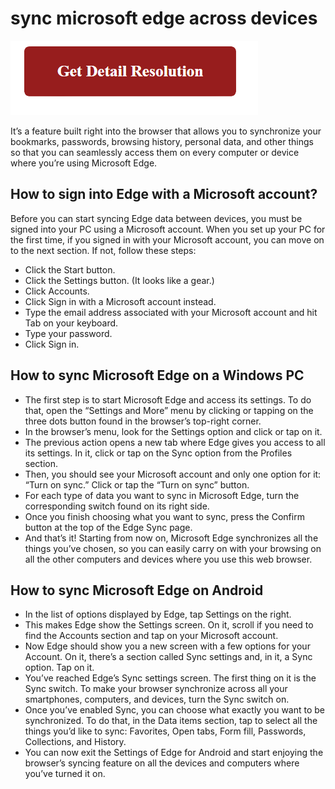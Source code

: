 # sync microsoft edge across devices

[![sync microsoft edge across devices](gett-detail.png)](https://computersolve.com/sync-microsoft-edge-across-devices/)

It’s a feature built right into the browser that allows you to synchronize your bookmarks, passwords, browsing history, personal data, and other things so that you can seamlessly access them on every computer or device where you’re using Microsoft Edge.

## How to sign into Edge with a Microsoft account?

Before you can start syncing Edge data between devices, you must be signed into your PC using a Microsoft account. When you set up your PC for the first time, if you signed in with your Microsoft account, you can move on to the next section. If not, follow these steps:

* Click the Start button.
* Click the Settings button. (It looks like a gear.)
* Click Accounts.
* Click Sign in with a Microsoft account instead.
* Type the email address associated with your Microsoft account and hit Tab on your keyboard.
* Type your password.
* Click Sign in.

## How to sync Microsoft Edge on a Windows PC

* The first step is to start Microsoft Edge and access its settings. To do that, open the “Settings and More” menu by clicking or tapping on the three dots button found in the browser’s top-right corner.
* In the browser’s menu, look for the Settings option and click or tap on it.
* The previous action opens a new tab where Edge gives you access to all its settings. In it, click or tap on the Sync option from the Profiles section.
* Then, you should see your Microsoft account and only one option for it: “Turn on sync.” Click or tap the “Turn on sync” button.
* For each type of data you want to sync in Microsoft Edge, turn the corresponding switch found on its right side.
* Once you finish choosing what you want to sync, press the Confirm button at the top of the Edge Sync page.
* And that’s it! Starting from now on, Microsoft Edge synchronizes all the things you’ve chosen, so you can easily carry on with your browsing on all the other computers and devices where you use this web browser.

## How to sync Microsoft Edge on Android

* In the list of options displayed by Edge, tap Settings on the right.
* This makes Edge show the Settings screen. On it, scroll if you need to find the Accounts section and tap on your Microsoft account.
* Now Edge should show you a new screen with a few options for your Account. On it, there’s a section called Sync settings and, in it, a Sync option. Tap on it.
* You’ve reached Edge’s Sync settings screen. The first thing on it is the Sync switch. To make your browser synchronize across all your smartphones, computers, and devices, turn the Sync switch on.
* Once you’ve enabled Sync, you can choose what exactly you want to be synchronized. To do that, in the Data items section, tap to select all the things you’d like to sync: Favorites, Open tabs, Form fill, Passwords, Collections, and History.
* You can now exit the Settings of Edge for Android and start enjoying the browser’s syncing feature on all the devices and computers where you’ve turned it on.

